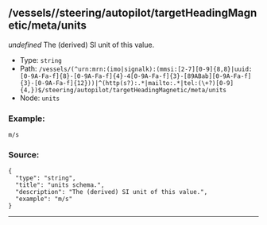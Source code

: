 ## /vessels/<RegExp>/steering/autopilot/targetHeadingMagnetic/meta/units

*undefined*
The (derived) SI unit of this value.

* Type: `string`
* Path: `/vessels/(^urn:mrn:(imo|signalk):(mmsi:[2-7][0-9]{8,8}|uuid:[0-9A-Fa-f]{8}-[0-9A-Fa-f]{4}-4[0-9A-Fa-f]{3}-[89ABab][0-9A-Fa-f]{3}-[0-9A-Fa-f]{12}))|^(http(s?):.*|mailto:.*|tel:(\+?)[0-9]{4,})$/steering/autopilot/targetHeadingMagnetic/meta/units`
* Node: `units`

### Example:
```
m/s
```

### Source:
```
{
  "type": "string",
  "title": "units schema.",
  "description": "The (derived) SI unit of this value.",
  "example": "m/s"
}
```

---
